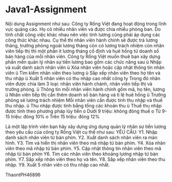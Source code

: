 # Java1-Assignment
Nội dung Assignment như sau:
Công ty Rồng Việt đang hoạt động trong lĩnh vực quảng cáo. Họ có nhiều nhân viên và được chia
nhiều phòng ban. Do tính chất công việc khác nhau nên việc tính lương cũng phải áp dụng các
công thức khác nhau.
Cụ thể thì nhân viên hành chính sẽ được trả lương tháng, trưởng phòng ngoài lương tháng còn có
lương trách nhiệm còn nhân viên tiếp thị thì một phần ít lương tháng cố định và huê hồng từ
doanh số bán hàng của mỗi nhân viên.
Công ty Rồng Việt muốn thuê bạn xây dựng phần mền quản lý nhân sự tiền lương bao gồm các
chức năng sau
ü Nhập và xuất danh sách nhân viên
ü Xóa nhân viên hoặc cập nhật thông tin nhân viên
ü Tìm kiếm nhân viên theo lương
ü Sắp xếp nhân viên theo họ tên và thu nhập
ü Xuất 5 nhân viên có thu nhập cao nhất công ty
Trong đó nhân viên được chia làm 3 loại: nhân viên hành chánh, nhân viên tiếp thị và trưởng
phòng.
ü Thông tin mỗi nhân viên hành chính gồm mã, họ tên, lương
ü Nhân viên tiếp thị cần thêm doanh số bán hàng và tỉ lệ huê hồng
ü Trưởng phòng sẽ lương trách nhiệm
Mỗi nhân viên cần được tính thu nhập và thuế thu nhập.
ü Thu nhập được tính bẳng tổng các khoản thu
ü Thuế thu nhập được tính theo phương pháp lũy tiến
o Dưới 9 triệu: không đóng thuế
o Từ 9-15 triệu: đóng 10%
o Trên 15 triệu: đóng 12%

Là một lập trình viên bạn hãy xây dựng ứng dụng quản lý nhân sự tiền lương theo yêu cầu của
công ty Rồng Việt cụ thể như sau:
YÊU CẦU:
Y1. Nhập danh sách nhân viên từ bàn phím.
Y2. Xuất danh sách nhân viên ra màn hình.
Y3. Tìm và hiển thị nhân viên theo mã nhập từ bàn phím.
Y4. Xóa nhân viên theo mã nhập từ bàn phím.
Y5. Cập nhật thông tin nhân viên theo mã nhập từ bàn phím
Y6. Tìm các nhân viên theo khoảng lương nhập từ bàn phím.
Y7. Sắp xếp nhân viên theo họ và tên.
Y8. Sắp xếp nhân viên theo thu nhập.
Y9. Xuất 5 nhân viên có thu nhập cao nhất.

ThaontPH46896
